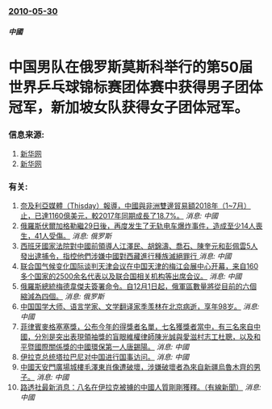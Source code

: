 ### [2010-05-30](/news/2010/05/30/index.md)

##### 中國
#  中国男队在俄罗斯莫斯科举行的第50届世界乒乓球锦标赛团体赛中获得男子团体冠军，新加坡女队获得女子团体冠军。




### 信息来源:

1. [新华网](http://news.xinhuanet.com/sports/2010-05/31/c_12159112.htm)
2. [新华网](http://news.xinhuanet.com/sports/2010-05/31/c_12159534.htm)

### 有关:

1. [奈及利亞媒體（Thisday）報導，中國與非洲雙邊貿易額2018年（1~7月）止，已達1160億美元，較2017年同期成長了18.7%。](/zh/news/2018/08/28/奈及利亞媒體-Thisday-報導-中國與非洲雙邊貿易額2018年-1-7月-止-已達1160億美元-較2017年同期成.md) _消息: 中國_
2. [ 俄羅斯伏爾加格勒繼29日後，再度发生了无轨电车爆炸事件，造成至少14人喪生，41人受傷。](/zh/news/2013/12/30/俄羅斯伏爾加格勒繼29日後-再度发生了无轨电车爆炸事件-造成至少14人喪生-41人受傷.md) _消息: 俄罗斯_
3. [ 西班牙國家法院對中國前領導人江澤民、胡錦濤、喬石、陳奎元和彭佩雲5人發出逮捕令，指控他們涉嫌中國對西藏進行種族滅絕罪行 ](/zh/news/2013/11/18/西班牙國家法院對中國前領導人江澤民-胡錦濤-喬石-陳奎元和彭佩雲5人發出逮捕令-指控他們涉嫌中國對西藏進行種族滅絕罪行.md) _消息: 中國_
4. [ 联合国气候变化国际谈判天津会议在中国天津的梅江会展中心开幕，来自160多个国家的2500余名代表以及联合国相关机构等出席会议。](/zh/news/2010/10/4/联合国气候变化国际谈判天津会议在中国天津的梅江会展中心开幕-来自160多个国家的2500余名代表以及联合国相关机构等出.md) _消息: 中國_
5. [ 俄羅斯總統梅德韋傑夫簽署命令。自12月1日起，俄軍區數量將從目前的六個縮減為四個。](/zh/news/2010/09/21/俄羅斯總統梅德韋傑夫簽署命令-自12月1日起-俄軍區數量將從目前的六個縮減為四個.md) _消息: 俄罗斯_
6. [中国国学大师、语言学家、文学翻译家季羡林在北京病逝，享年98岁。](/zh/news/2009/07/11/中国国学大师-语言学家-文学翻译家季羡林在北京病逝-享年98岁.md) _消息: 中國_
7. [菲律賓麥格塞塞獎，公布今年的得獎者名單，七名獲獎者當中，有三名來自中國，分別是突出表現領袖獎的盲眼維權律師陳光誠與愛滋村志工杜聰，以及和平暨國際關係獎的中國環保第一人唐錫陽。](/zh/news/2007/07/31/菲律賓麥格塞塞獎-公布今年的得獎者名單-七名獲獎者當中-有三名來自中國-分別是突出表現領袖獎的盲眼維權律師陳光誠與愛滋村.md) _消息: 中國_
8. [伊拉克总统塔拉巴尼对中国进行国事访问。](/zh/news/2007/06/20/伊拉克总统塔拉巴尼对中国进行国事访问.md) _消息: 中國_
9. [中國天安門廣場城樓毛澤東肖像遭破壞，涉嫌破壞者為來自新疆烏魯木齊的男子。](/zh/news/2007/05/13/中國天安門廣場城樓毛澤東肖像遭破壞-涉嫌破壞者為來自新疆烏魯木齊的男子.md) _消息: 中國_
10. [ 路透社最新消息：八名在伊拉克被擄的中國人質剛剛獲釋。（有線新聞）](/zh/news/2005/01/22/路透社最新消息-八名在伊拉克被擄的中國人質剛剛獲釋-有線新聞.md) _消息: 中國_

